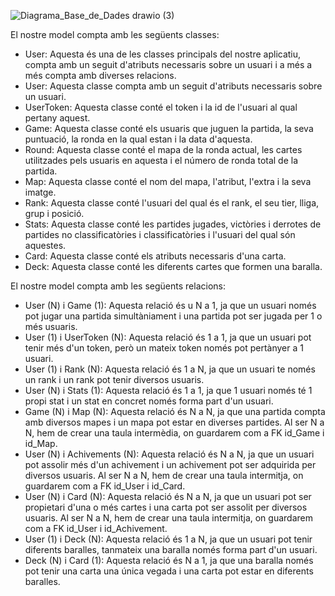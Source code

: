 ![Diagrama_Base_de_Dades drawio (3)](https://user-images.githubusercontent.com/99675044/158844347-8d4259ce-bae0-40a9-b3e6-2161cb7ef820.png)


El nostre model compta amb les següents classes:
  - User: Aquesta és una de les classes principals del nostre aplicatiu, compta amb un seguit d'atributs necessaris sobre un usuari i a més a més compta amb diverses       relacions.
  - User: Aquesta classe compta amb un seguit d'atributs necessaris sobre un usuari.
  - UserToken: Aquesta classe conté el token i la id de l'usuari al qual pertany aquest.
  - Game: Aquesta classe conté els usuaris que juguen la partida, la seva puntuació, la ronda en la qual estan i la data d'aquesta.
  - Round: Aquesta classe conté el mapa de la ronda actual, les cartes utilitzades pels usuaris en aquesta i el número de ronda total de la partida.
  - Map: Aquesta classe conté el nom del mapa, l'atribut, l'extra i la seva imatge.
  - Rank: Aquesta classe conté l'usuari del qual és el rank, el seu tier, lliga, grup i posició.
  - Stats: Aquesta classe conté les partides jugades, victòries i derrotes de partides no classificatòries i classificatòries i l'usuari del qual són aquestes.
  - Card: Aquesta classe conté els atributs necessaris d'una carta.
  - Deck: Aquesta classe conté les diferents cartes que formen una baralla.

El nostre model compta amb les següents relacions:
  - User (N) i Game (1): Aquesta relació és u N a 1, ja que un usuari només pot jugar una partida simultàniament i una partida pot ser jugada per 1 o més usuaris.
  - User (1) i UserToken (N): Aquesta relació és 1 a 1, ja que un usuari pot tenir més d'un token, però un mateix token només pot pertànyer a 1 usuari.
  - User (1) i Rank (N): Aquesta relació és 1 a N, ja que un usuari te només un rank i un rank pot tenir diversos usuaris.
  - User (N) i Stats (1): Aquesta relació és 1 a 1, ja que 1 usuari només té 1 propi stat i un stat en concret només forma part d'un usuari.
  - Game (N) i Map (N): Aquesta relació és N a N, ja que una partida compta amb diversos mapes i un mapa pot estar en diverses partides. Al ser N a N, hem de crear una     taula intermèdia, on guardarem com a FK id_Game i id_Map.
  - User (N) i Achivements (N): Aquesta relació és N a N, ja que un usuari pot assolir més d'un achivement i un achivement pot ser adquirida per diversos usuaris. Al ser    N a N, hem   de crear una taula intermitja, on guardarem com a FK id_User i id_Card.
  - User (N) i Card (N): Aquesta relació és N a N, ja que un usuari pot ser propietari d'una o més cartes i una carta pot ser assolit per diversos usuaris. Al ser N a N,   hem de crear una taula intermitja, on guardarem com a FK id_User i id_Achivement.
  - User (1) i Deck (N): Aquesta relació és 1 a N, ja que un usuari pot tenir diferents baralles, tanmateix una baralla només forma part d'un usuari.
  - Deck (N) i Card (1): Aquesta relació és N a 1, ja que una baralla només pot tenir una carta una única vegada i una carta pot estar en diferents baralles.
  
